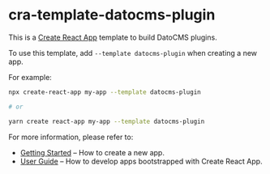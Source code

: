 # cra-template-datocms-plugin

This is a [Create React App](https://github.com/facebook/create-react-app) template to build DatoCMS plugins.

To use this template, add `--template datocms-plugin` when creating a new app.

For example:

```sh
npx create-react-app my-app --template datocms-plugin

# or

yarn create react-app my-app --template datocms-plugin
```

For more information, please refer to:

- [Getting Started](https://create-react-app.dev/docs/getting-started) – How to create a new app.
- [User Guide](https://create-react-app.dev) – How to develop apps bootstrapped with Create React App.
